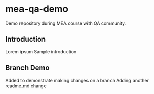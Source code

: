 # mea-qa-demo
Demo repository during MEA course with QA community.

## Introduction
Lorem ipsum
Sample introduction

## Branch Demo
Added to demonstrate making changes on a branch
Adding another readme.md change
